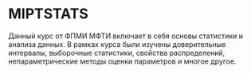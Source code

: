 # MIPTSTATS
Данный курс от ФПМИ МФТИ включает в себя основы статистики и анализа данных. В рамках курса были изучены доверительные интервалы, выборочные статистики, свойства распределений, непараметрические методы оценки параметров и многое другое.
